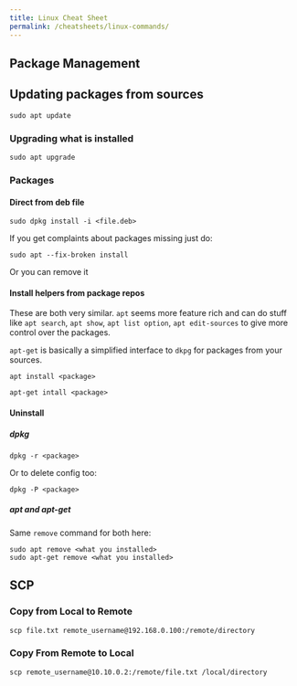 ```yaml
---
title: Linux Cheat Sheet
permalink: /cheatsheets/linux-commands/
---
```


## Package Management

## Updating packages from sources

```
sudo apt update
```

### Upgrading what is installed

```
sudo apt upgrade
```

### Packages

#### Direct from deb file

```
sudo dpkg install -i <file.deb>
```

If you get complaints about packages missing just do:

```
sudo apt --fix-broken install
```

Or you can remove it


#### Install helpers from package repos 

These are both very similar. `apt` seems more feature rich and can do stuff like `apt search`, `apt show`, `apt list option`, `apt edit-sources` to give more control over the packages.

`apt-get` is basically a simplified interface to `dkpg` for packages from your sources.

```
apt install <package>
```

```
apt-get intall <package>
```

#### Uninstall

##### dpkg

```
dpkg -r <package>
```

Or to delete config too:

```
dpkg -P <package>
```

##### apt and apt-get

Same `remove` command for both here:

```
sudo apt remove <what you installed>
sudo apt-get remove <what you installed>
```

## SCP

### Copy from Local to Remote

```
scp file.txt remote_username@192.168.0.100:/remote/directory
```

### Copy From Remote to Local

```
scp remote_username@10.10.0.2:/remote/file.txt /local/directory
```
